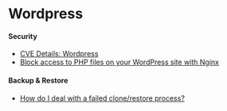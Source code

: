 # Wordpress

#### Security
* [CVE Details: Wordpress](http://www.cvedetails.com/vulnerability-list/vendor_id-2337/product_id-4096/Wordpress-Wordpress.html)
* [Block access to PHP files on your WordPress site with Nginx](https://www.bjornjohansen.com/block-access-to-php-files-with-nginx)

#### Backup & Restore
* [How do I deal with a failed clone/restore process?](https://managewp.com/user-guide/faq/how-do-i-deal-with-failed-clonerestore)
